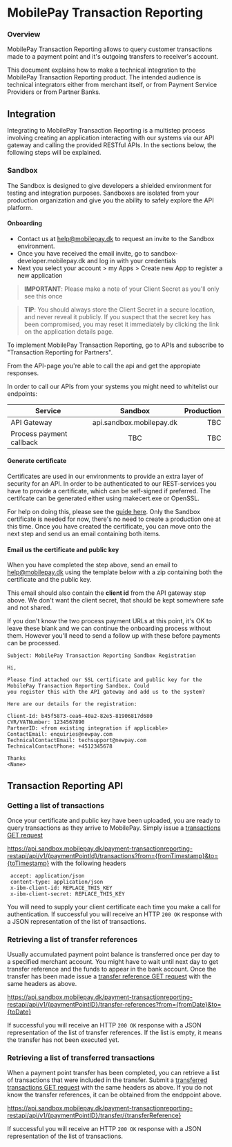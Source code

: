 # MobilePay Transaction Reporting

### Overview
MobilePay Transaction Reporting allows to query customer transactions made to a payment point and it's outgoing transfers to receiver's account. 

This document explains how to make a technical integration to the MobilePay Transaction Reporting product. The intended audience is technical integrators either from merchant itself, or from Payment Service Providers or from Partner Banks.

## Integration
Integrating to MobilePay Transaction Reporting is a multistep process involving creating an application interacting with our systems via our API gateway and calling the provided RESTful APIs. In the sections below, the following steps will be explained.

### Sandbox
The Sandbox is designed to give developers a shielded environment for testing and integration purposes. Sandboxes are isolated from your production organization and give you the ability to safely explore the API platform. 

#### Onboarding

- Contact us at help@mobilepay.dk to request an invite to the Sandbox environment. 
- Once you have received the email invite, go to sandbox-developer.mobilepay.dk and log in with your credentials
- Next you select your account > my Apps > Create new App to register a new application

> **IMPORTANT**: Please make a note of your Client Secret as you'll only see this once

> **TIP**: You should always store the Client Secret in a secure location, and never reveal it publicly. If you suspect that the secret key has been compromised, you may reset it immediately by clicking the link on the application details page.

To implement MobilePay Transaction Reporting, go to APIs and subscribe to "Transaction Reporting for Partners".

From the API-page you're able to call the api and get the appropiate responses.

In order to call our APIs from your systems you might need to whitelist our endpoints:

| Service        | Sandbox           | Production  |
| ------------- |:-------------:| -----:|
| API Gateway | api.sandbox.mobilepay.dk | TBC |
| Process payment callback |  TBC | TBC |

#### Generate certificate
Certificates are used in our environments to provide an extra layer of security for an API. In order to be authenticated to our REST-services you have to provide a certificate, which can be self-signed if preferred. The certifcate can be generated either using makecert.exe or OpenSSL.  

For help on doing this, please see the [guide here](ClientCertificate.MD). Only the Sandbox certificate is needed for now, there's no need to create a production one at this time. Once you have created the certificate, you can move onto the next step and send us an email containing both items.

#### Email us the certificate and public key
When you have completed the step above, send an email to help@mobilepay.dk using the template below with a zip containing both the certificate and the public key. 

This email should also contain the **client id** from the API gateway step above. We don't want the client secret, that should be kept somewhere safe and not shared. 

If you don't know the two process payment URLs at this point, it's OK to leave these blank and we can continue the onboarding process without them. However you'll need to send a follow up with these before payments can be processed. 

    Subject: MobilePay Transaction Reporting Sandbox Registration
    
    Hi,

    Please find attached our SSL certificate and public key for the MobilePay Transaction Reporting Sandbox. Could 
    you register this with the API gateway and add us to the system?
   
    Here are our details for the registration: 
    
    Client-Id: b45f5873-cea6-40a2-82e5-81906817d680
    CVR/VATNumber: 1234567890
    PartnerID: <from existing integration if applicable>
    ContactEmail: enquiries@newpay.com
    TechnicalContactEmail: techsupport@newpay.com
    TechnicalContactPhone: +4512345678
        
    Thanks
    <Name>


## Transaction Reporting API 

### Getting a list of transactions
Once your certificate and public key have been uploaded, you are ready to query transactions as they arrive to MobilePay. Simply issue a [transactions GET request](docs/api/resources/transactions.md) 

https://api.sandbox.mobilepay.dk/payment-transactionreporting-restapi/api/v1/{paymentPointId}/transactions?from={fromTimestamp}&to={toTimestamp} with the following headers

     accept: application/json
     content-type: application/json
     x-ibm-client-id: REPLACE_THIS_KEY
     x-ibm-client-secret: REPLACE_THIS_KEY
   
You will need to supply your client certificate each time you make a call for authentication. If successful you will receive an HTTP `200 OK` response with a JSON representation of the list of transactions.

### Retrieving a list of transfer references

Usually accumulated payment point balance is transferred once per day to a specified merchant account. You might have to wait until next day to get transfer reference and the funds to appear in the bank account. Once the transfer has been made issue a [transfer reference GET request](docs/api/resources/transfer-references.md) with the same headers as above.

https://api.sandbox.mobilepay.dk/payment-transactionreporting-restapi/api/v1/{paymentPointID}/transfer-references?from={fromDate}&to={toDate}

If successful you will receive an HTTP `200 OK` response with a JSON representation of the list of transfer references. If the list is empty, it means the transfer has not been executed yet.

### Retrieving a list of transferred transactions

When a payment point transfer has been completed, you can retrieve a list of transactions that were included in the transfer. Submit a [transferred transactions GET request](docs/api/resources/transferred-transactions.md) with the same headers as above. If you do not know the transfer references, it can be obtained from the endppoint above.

https://api.sandbox.mobilepay.dk/payment-transactionreporting-restapi/api/v1/{paymentPointID}/transfer/{transferReference}

If successful you will receive an HTTP `200 OK` response with a JSON representation of the list of transactions.
